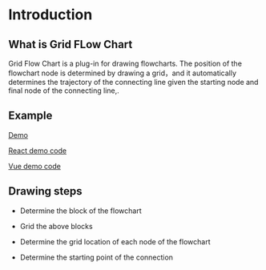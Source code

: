 # Introduction

## What is Grid FLow Chart

Grid Flow Chart is a plug-in for drawing flowcharts. The position of the flowchart node is determined by drawing a grid，and it automatically determines the trajectory of the connecting line given the starting node and final node of the connecting line,.

## Example

[Demo](https://tjcollin.github.io/grid-flow-chart-react/example/build/)

[React demo code](https://github.com/TJCollin/grid-flow-chart-react/tree/main/example)

[Vue demo code](https://github.com/TJCollin/grid-flow-chart-vue/blob/main/src/App.vue)

## Drawing steps

- Determine the block of the flowchart

- Grid the above blocks

- Determine the grid location of each node of the flowchart

- Determine the starting point of the connection
